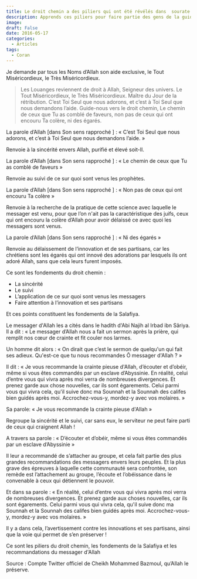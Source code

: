 ```yaml
---
title: Le droit chemin a des piliers qui ont été révélés dans  sourate Al Fatiha
description: Apprends ces piliers pour faire partie des gens de la guidée
image: 
draft: False
date: 2016-05-17
categories: 
  - Articles
tags: 
  - Coran
---
```


Je demande par tous les Noms d’Allah son aide exclusive, le Tout Miséricordieux, le Très Miséricordieux.

> Les Louanges reviennent de droit à Allah, Seigneur des univers.
Le Tout Miséricordieux, le Très Miséricordieux.
Maître du Jour de la rétribution.
C’est Toi Seul que nous adorons, et c’est à Toi Seul que nous demandons l’aide. 
Guide-nous vers le droit chemin,
Le chemin de ceux que Tu as comblé de faveurs, non pas de ceux qui ont encouru Ta colère, ni des égarés.


La parole d’Allah  [dans Son sens rapproché ] : « C’est Toi Seul que nous adorons, et c’est à Toi Seul que nous demandons l’aide. » 

Renvoie à la sincérité envers Allah, purifié et élevé soit-Il.

La parole d’Allah  [dans Son sens rapproché ] : « Le chemin de ceux que Tu as comblé de faveurs » 

Renvoie au suivi de ce sur quoi sont venus les prophètes.

La parole d’Allah  [dans Son sens rapproché ] : « Non pas de ceux qui ont encouru Ta colère » 

Renvoie à la recherche de la pratique de cette science avec laquelle le messager est venu, pour que l’on n'ait pas la caractéristique des juifs, ceux qui ont encouru la colère d’Allah pour avoir délaissé ce avec quoi les messagers sont venus.

La parole d’Allah  [dans Son sens rapproché ] : « Ni des égarés » 

Renvoie au délaissement de l’innovation et de ses partisans, car les chrétiens sont les égarés qui ont innové des adorations par lesquels ils ont adoré Allah, sans que cela leurs furent imposés.

Ce sont les fondements du droit chemin : 
- La sincérité
- Le suivi
- L’application de ce sur quoi sont venus les messagers
- Faire attention à l’innovation et ses partisans

Et ces points constituent les fondements de la Salafiya.

Le messager d'Allah les a cités dans le hadith d'Abi Najih al Irbad ibn Sâriya. Il a dit : « Le messager d’Allah nous a fait un sermon après la prière, qui remplit nos cœur de crainte et fit couler nos larmes.  

Un homme dit alors :  « On dirait que c’est le sermon de quelqu'un qui fait ses adieux. Qu'est-ce que tu nous recommandes Ô messager d'Allah ? » 

Il dit :  « Je vous recommande la crainte pieuse d'Allah, d’écouter et d’obéir, même si vous êtes commandés par un esclave d’Abyssinie. En réalité, celui d’entre vous qui vivra après moi verra de nombreuses divergences. Et prenez garde aux chose nouvelles, car ils sont égarements. Celui parmi vous qui vivra cela, qu'il suive donc ma Sounnah et la Sounnah des califes bien guidés après moi. Accrochez-vous-y, mordez-y avec vos molaires. » 

Sa parole:
« Je vous recommande la crainte pieuse d'Allah » 

Regroupe la sincérité et le suivi, car sans eux, le serviteur ne peut faire parti de ceux qui craignent Allah !

A travers sa parole :
« D’écouter et d’obéir, même si vous êtes commandés par un esclave d’Abyssinie » 

Il leur a recommandé de s’attacher au groupe, et cela fait partie des plus grandes recommandations des messagers envers leurs peuples. Et la plus grave des épreuves à laquelle cette communauté sera confrontée, son remède est l’attachement au groupe, l’écoute et l’obéissance dans le convenable à ceux qui détiennent le pouvoir.

Et dans sa parole :
« En réalité, celui d’entre vous qui vivra après moi verra de nombreuses divergences. Et prenez garde aux choses nouvelles, car ils sont égarements. Celui parmi vous qui vivra cela, qu'il suive donc ma Sounnah et la Sounnah des califes bien guidés après moi. Accrochez-vous-y, mordez-y avec vos molaires. » 

Il y a dans cela, l’avertissement contre les innovations et ses partisans, ainsi que la voie qui permet de s’en préserver !

Ce sont les piliers du droit chemin, les fondements de la Salafiya et les recommandations du messager d'Allah

Source : Compte Twitter officiel de Cheikh Mohammed Bazmoul, qu’Allah le préserve.